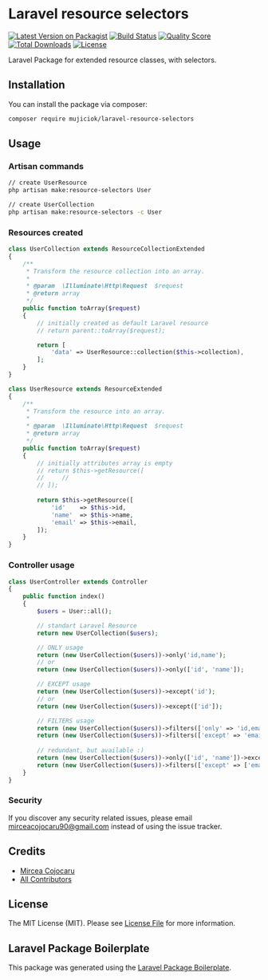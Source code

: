 # Laravel resource selectors

[![Latest Version on Packagist](https://img.shields.io/packagist/v/mujiciok/resource-selectors.svg?style=flat-square)](https://packagist.org/packages/mujiciok/laravel-resource-selectors)
[![Build Status](https://img.shields.io/travis/mujiciok/resource-selectors/master.svg?style=flat-square)](https://travis-ci.org/mujiciok/laravel-resource-selectors)
[![Quality Score](https://img.shields.io/scrutinizer/g/mujiciok/resource-selectors.svg?style=flat-square)](https://scrutinizer-ci.com/g/mujiciok/laravel-resource-selectors)
[![Total Downloads](https://img.shields.io/packagist/dt/mujiciok/resource-selectors.svg?style=flat-square)](https://packagist.org/packages/mujiciok/laravel-resource-selectors)
[![License](https://img.shields.io/packagist/l/mujiciok/resource-selectors.svg?style=flat-square)](https://packagist.org/packages/mujiciok/laravel-resource-selectors)

Laravel Package for extended resource classes, with selectors.

## Installation

You can install the package via composer:

```bash
composer require mujiciok/laravel-resource-selectors
```

## Usage
### Artisan commands
```bash
// create UserResource
php artisan make:resource-selectors User

// create UserCollection
php artisan make:resource-selectors -c User 
```

### Resources created
``` php
class UserCollection extends ResourceCollectionExtended
{
    /**
     * Transform the resource collection into an array.
     *
     * @param  \Illuminate\Http\Request  $request
     * @return array
     */
    public function toArray($request)
    {
        // initially created as default Laravel resource
        // return parent::toArray($request);

        return [
            'data' => UserResource::collection($this->collection),
        ];
    }
}

class UserResource extends ResourceExtended
{
    /**
     * Transform the resource into an array.
     *
     * @param  \Illuminate\Http\Request  $request
     * @return array
     */
    public function toArray($request)
    {
        // initially attributes array is empty
        // return $this->getResource([
        //     //
        // ]);
        
        return $this->getResource([
            'id'    => $this->id,
            'name'  => $this->name,
            'email' => $this->email,
        ]);
    }
}
```

### Controller usage
``` php
class UserController extends Controller
{
    public function index()
    {
        $users = User::all();

        // standart Laravel Resource
        return new UserCollection($users);

        // ONLY usage
        return (new UserCollection($users))->only('id,name');
        // or
        return (new UserCollection($users))->only(['id', 'name']);

        // EXCEPT usage
        return (new UserCollection($users))->except('id');
        // or
        return (new UserCollection($users))->except(['id']);

        // FILTERS usage
        return (new UserCollection($users))->filters(['only' => 'id,email']);
        return (new UserCollection($users))->filters(['except' => 'email']);
        
        // redundant, but available :)
        return (new UserCollection($users))->only(['id', 'name'])->except('name');
        return (new UserCollection($users))->filters(['except' => ['email'], 'only' => 'id,email,name']);
    }
}
```

### Security

If you discover any security related issues, please email mirceacojocaru90@gmail.com instead of using the issue tracker.

## Credits

- [Mircea Cojocaru](https://github.com/mujiciok)
- [All Contributors](../../contributors)

## License

The MIT License (MIT). Please see [License File](LICENSE.md) for more information.

## Laravel Package Boilerplate

This package was generated using the [Laravel Package Boilerplate](https://laravelpackageboilerplate.com).